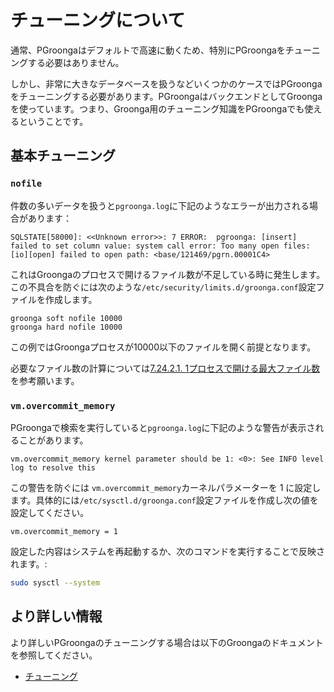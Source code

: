 # チューニングについて

通常、PGroongaはデフォルトで高速に動くため、特別にPGroongaをチューニングする必要はありません。

しかし、非常に大きなデータベースを扱うなどいくつかのケースではPGroongaをチューニングする必要があります。PGroongaはバックエンドとしてGroongaを使っています。つまり、Groonga用のチューニング知識をPGroongaでも使えるということです。


## 基本チューニング

### `nofile`

件数の多いデータを扱うと`pgroonga.log`に下記のようなエラーが出力される場合があります：

```vim
SQLSTATE[58000]: <<Unknown error>>: 7 ERROR:  pgroonga: [insert] failed to set column value: system call error: Too many open files: [io][open] failed to open path: <base/121469/pgrn.00001C4>
```
これはGroongaのプロセスで開けるファイル数が不足している時に発生します。この不具合を防ぐには次のような`/etc/security/limits.d/groonga.conf`設定ファイルを作成します。

```vim
groonga soft nofile 10000
groonga hard nofile 10000
```

この例ではGroongaプロセスが10000以下のファイルを開く前提となります。

必要なファイル数の計算については[7.24.2.1. 1プロセスで開ける最大ファイル数](https://groonga.org/ja/docs/reference/tuning.html#the-max-number-of-open-files-per-process)を参考願います。


### `vm.overcommit_memory`

PGroongaで検索を実行していると`pgroonga.log`に下記のような警告が表示されることがあります。

```vim
vm.overcommit_memory kernel parameter should be 1: <0>: See INFO level log to resolve this
```

この警告を防ぐには `vm.overcommit_memory`カーネルパラメーターを 1 に設定します。具体的には`/etc/sysctl.d/groonga.conf`設定ファイルを作成し次の値を設定してください。

```vim
vm.overcommit_memory = 1
```

設定した内容はシステムを再起動するか、次のコマンドを実行することで反映されます。:
```bash
sudo sysctl --system
```

## より詳しい情報

より詳しいPGroongaのチューニングする場合は以下のGroongaのドキュメントを参照してください。

- [チューニング](https://groonga.org/ja/docs/reference/tuning.html)